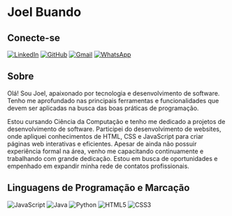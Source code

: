 # Joel Buando

## Conecte-se
[![LinkedIn](https://img.shields.io/badge/LinkedIn-fff?style=for-the-badge&logo=linkedin&logoColor=white)](https:)
[![GitHub](https://img.shields.io/badge/GitHub-fff?style=for-the-badge&logo=github&logoColor=white)](https://github.com/joel-paulo-buando)
[![Gmail](https://img.shields.io/badge/Gmail-fff?style=for-the-badge&logo=gmail&logoColor=red)](mailto:joelbuando@gmail.com)
[![WhatsApp](https://img.shields.io/badge/WhatsApp-fff?style=for-the-badge&logo=whatsapp&logoColor=white)](https://wa.me/55+11+977749684)
## Sobre
Olá! Sou Joel, apaixonado por tecnologia e desenvolvimento de software. Tenho me aprofundado nas principais ferramentas e funcionalidades que devem ser aplicadas na busca das boas práticas de programação.

Estou cursando Ciência da Computação e tenho me dedicado a projetos de desenvolvimento de software. Participei do desenvolvimento de websites, onde apliquei conhecimentos de HTML, CSS e JavaScript para criar páginas web interativas e eficientes. Apesar de ainda não possuir experiência formal na área, venho me capacitando continuamente e trabalhando com grande dedicação. Estou em busca de oportunidades e empenhado em expandir minha rede de contatos profissionais.

## Linguagens de Programação e Marcação
![JavaScript](https://img.shields.io/badge/JavaScript-%23ED8?style=for-the-badge&logo=javascript&logoColor=black)
![Java](https://img.shields.io/badge/java-%23ED8.svg?style=for-the-badge&logo=openjdk&logoColor=black)
![Python](https://img.shields.io/badge/python-%23ED8?style=for-the-badge&logo=python&logoColor=black)
![HTML5](https://img.shields.io/badge/HTML5-%23ED8?style=for-the-badge&logo=html5&logoColor=black)
![CSS3](https://img.shields.io/badge/CSS3-%23ED8?style=for-the-badge&logo=css3&logoColor=black)

